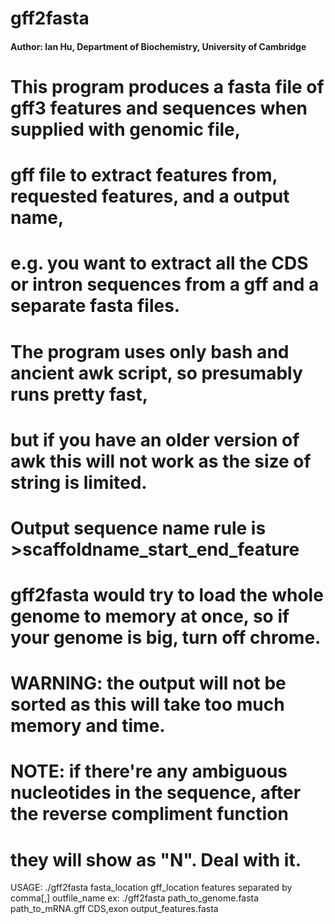 # gff2fasta
#### Author: Ian Hu, Department of Biochemistry, University of Cambridge ####
# This program produces a fasta file of gff3 features and sequences when supplied with genomic file, 
# gff file to extract features from, requested features, and a output name,
# e.g. you want to extract all the CDS or intron sequences from a gff and a separate fasta files.
# The program uses only bash and ancient awk script, so presumably runs pretty fast,
# but if you have an older version of awk this will not work as the size of string is limited.
# Output sequence name rule is >scaffoldname_start_end_feature
# gff2fasta would try to load the whole genome to memory at once, so if your genome is big, turn off chrome.
# WARNING: the output will not be sorted as this will take too much memory and time.
#
# NOTE: if there're any ambiguous nucleotides in the sequence, after the reverse compliment function
# they will show as "N". Deal with it.

USAGE: ./gff2fasta fasta_location gff_location features separated by comma[,] outfile_name 
ex: ./gff2fasta path_to_genome.fasta path_to_mRNA.gff CDS,exon output_features.fasta
